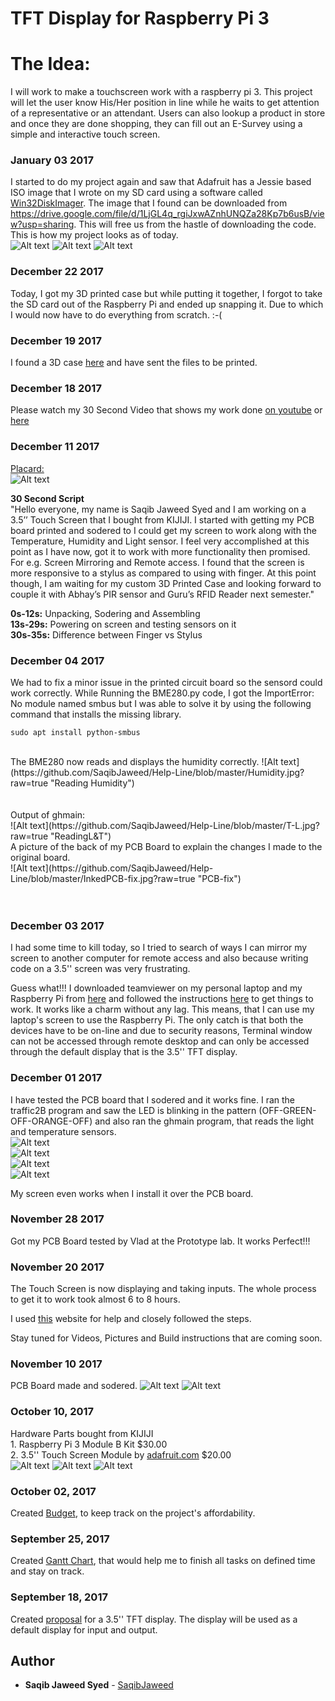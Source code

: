 TFT Display for Raspberry Pi 3
===============================

The Idea:
=========

I will work to make a touchscreen work with a raspberry pi 3. This project will let the user know His/Her position in line while he waits to get attention of a representative or an attendant.
Users can also lookup a product in store and once they are done shopping, they can fill out an E-Survey using a simple and interactive touch screen.
### January 03 2017

I started to do my project again and saw that Adafruit has a Jessie based ISO image that I wrote on my SD card using a software called [Win32DiskImager](https://sourceforge.net/projects/win32diskimager/files/latest/download).  The image that I found can be downloaded from https://drive.google.com/file/d/1LjGL4q_rgiJxwAZnhUNQZa28Kp7b6usB/view?usp=sharing. This will free us from the hastle of downloading the code.
<br> This is how my project looks as of today.<br>
![Alt text](https://github.com/SaqibJaweed/Help-Line/blob/master/WithCase3.jpg?raw=true "WithCase3")
![Alt text](https://github.com/SaqibJaweed/Help-Line/blob/master/WithCase2.jpg?raw=true "WithCase1")
![Alt text](https://github.com/SaqibJaweed/Help-Line/blob/master/WithCase.jpg?raw=true "WithCase")

### December 22 2017

Today, I got my 3D printed case but while putting it together, I forgot to take the SD card out of the Raspberry Pi and ended up snapping it. Due to which I would now have to do everything from scratch. :-(

### December 19 2017

I found a 3D case [here](https://www.thingiverse.com/thing:2471701) and have sent the files to be printed.

### December 18 2017

Please watch my 30 Second Video that shows my work done [on youtube](https://youtu.be/JPZLsDThR3A) or [here](https://github.com/SaqibJaweed/Help-Line/blob/master/final%20compressed.mp4)

### December 11 2017

[Placard:](https://github.com/SaqibJaweed/Help-Line/blob/master/placard.pub)<br>
![Alt text](https://github.com/SaqibJaweed/Help-Line/blob/master/Publication2-1.jpg?raw=true "Placard")<br>

**30 Second Script**<br>
"Hello everyone, my name is Saqib Jaweed Syed and I am working on a 3.5’’ Touch Screen that I bought from KIJIJI. I started with getting my PCB board printed and sodered to I could get my screen to work along with the Temperature, Humidity and Light sensor.  I feel very accomplished at this point as I have now, got it to work with more functionality then promised. For e.g. Screen Mirroring and Remote access. I found that the screen is more responsive to a stylus as compared to using with finger. At this point though, I am waiting for my custom 3D Printed Case and looking forward to couple it with Abhay’s PIR sensor and Guru’s RFID Reader next semester."

**0s-12s:** Unpacking, Sodering and Assembling<br>
**13s-29s:** Powering on screen and testing sensors on it<br>
**30s-35s:** Difference between Finger vs Stylus<br>

### December 04 2017
We had to fix a minor issue in the printed circuit board so the sensord could work correctly.
While Running the BME280.py code, I got the ImportError: No module named smbus but I was able to solve it by using the following command that installs the missing library.
```
sudo apt install python-smbus
```
<br>
The BME280 now reads and displays the humidity correctly.
![Alt text](https://github.com/SaqibJaweed/Help-Line/blob/master/Humidity.jpg?raw=true "Reading Humidity")<br><br><br>
Output of ghmain:<br>
![Alt text](https://github.com/SaqibJaweed/Help-Line/blob/master/T-L.jpg?raw=true "ReadingL&T")<br>
A picture of the back of my PCB Board to explain the changes I made to the original board.<br>
![Alt text](https://github.com/SaqibJaweed/Help-Line/blob/master/InkedPCB-fix.jpg?raw=true "PCB-fix")<br><br><br>

### December 03 2017
I had some time to kill today, so I tried to search of ways I can mirror my screen to another computer for remote access and also because writing code on a 3.5'' screen was very frustrating.

Guess what!!! I downloaded teamviewer on my personal laptop and my Raspberry Pi from [here](https://www.teamviewer.com/en/download/) and followed the instructions [here](https://community.teamviewer.com/t5/Knowledge-Base/How-to-install-TeamViewer-Host-for-Linux/ta-p/6318) to get things to work. It works like a charm without any lag. This means, that I can use my laptop's screen to use the Raspberry Pi. The only catch is that both the devices have to be on-line and due to security reasons, Terminal window can not be accessed through remote desktop and can only be accessed through the default display that is the 3.5'' TFT display.
### December 01 2017
I have tested the PCB board that I sodered and it works fine. I ran the traffic2B program and saw the LED is blinking in the pattern (OFF-GREEN-OFF-ORANGE-OFF) and also ran the ghmain program, that reads the light and temperature sensors. <br>
![Alt text](https://github.com/SaqibJaweed/Help-Line/blob/master/GreenLight.jpg?raw=true "Green Light")<br>
![Alt text](https://github.com/SaqibJaweed/Help-Line/blob/master/Reader1.jpg?raw=true "Output")<br>
![Alt text](https://github.com/SaqibJaweed/Help-Line/blob/master/Reader.jpg?raw=true "SenseHat Reader")<br>
![Alt text](https://github.com/SaqibJaweed/Help-Line/blob/master/SenseHat.jpg?raw=true "Sense Hat")<br>

My screen even works when I install it over the PCB board.
### November 28 2017
Got my PCB Board tested by Vlad at the Prototype lab. It works Perfect!!!
### November 20 2017
The Touch Screen is now displaying and taking inputs. The whole process to get it to work took almost 6 to 8 hours.



I used [this](https://learn.adafruit.com/adafruit-pitft-3-dot-5-touch-screen-for-raspberry-pi/easy-install) website for help and closely followed the steps.

Stay tuned for Videos, Pictures and Build instructions that are coming soon.
### November 10 2017
PCB Board made and sodered.
![Alt text](https://github.com/SaqibJaweed/Help-Line/blob/master/20171018_154102.jpg?raw=true "Completed PCB board")
![Alt text](https://github.com/SaqibJaweed/Help-Line/blob/master/20171018_153924.jpg?raw=true "Sodering in progress!!!")
### October 10, 2017
Hardware Parts bought from KIJIJI  
            1. Raspberry Pi 3 Module B Kit  $30.00 <br>
            2. 3.5'' Touch Screen Module by [adafruit.com](https://www.adafruit.com/product/2097)  $20.00 <br>
![Alt text](https://github.com/SaqibJaweed/Help-Line/blob/master/Capture1.PNG?raw=true "Screen Front View")
![Alt text](https://github.com/SaqibJaweed/Help-Line/blob/master/Capture.PNG?raw=true "Screen Rear View")
![Alt text](https://github.com/SaqibJaweed/Help-Line/blob/master/1-2.jpg?raw=true "Raspberry Pi 3 Model-B")
### October 02, 2017
Created [Budget](https://github.com/SaqibJaweed/Help-Line/blob/master/Budget.docx), to keep track on the project's affordability.
### September 25, 2017
Created [Gantt Chart](https://github.com/SaqibJaweed/Help-Line/blob/master/Gantt%20Chart.docx), that would help me to finish all tasks on defined time and stay on track.
### September 18, 2017
Created [proposal](https://github.com/SaqibJaweed/Help-Line/blob/master/ProposalContentStudentNameRev02.xlsx) for a 3.5'' TFT display. The display will be used as a default display for input and output.

## Author
* **Saqib Jaweed Syed** - [SaqibJaweed](https://github.com/SaqibJaweed)
